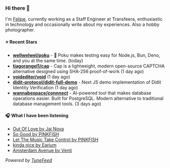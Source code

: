 ### Hi there 👋

I'm [Felipe](https://felipevm.com), currently working as a Staff Engineer at Transfeera, enthusiastic in technology and occasionally write about my experiences. Also a hobby photographer.

#### ⭐ Recent Stars
- **[wellwelwel/poku](https://github.com/wellwelwel/poku)** - 🐷 Poku makes testing easy for Node.js, Bun, Deno, and you at the same time. (today)
- **[tiagorangel1/cap](https://github.com/tiagorangel1/cap)** - Cap is a lightweight, modern open-source CAPTCHA alternative designed using SHA-256 proof-of-work (1 day ago)
- **[voideditor/void](https://github.com/voideditor/void)** (1 day ago)
- **[didit-protocol/didit-full-demo](https://github.com/didit-protocol/didit-full-demo)** - Next JS demo implementation of Didit Identity Verification (1 day ago)
- **[wannabespace/connnect](https://github.com/wannabespace/connnect)** - AI-powered tool that makes database operations easier. Built for PostgreSQL. Modern alternative to traditional database management tools. (3 days ago)

#### 🎧 What I have been listening
- [Out Of Love by Jai Nova](https://open.spotify.com/track/1zZYBef4CWGMnHkuyN86lH)
- [So Good by PINKFISH](https://open.spotify.com/track/4PccB4isjqO1WhstKJNkRa)
- [Let The Music Take Control by PINKFISH](https://open.spotify.com/track/4pvoOCoh4uhBGcMEdHQ3kP)
- [kinda nice by Earium](https://open.spotify.com/track/3Uuo65tSdVDAQTRITXGTWE)
- [Amsterdam Avenue by Venti](https://open.spotify.com/track/6G75Kg9wevC09FI2EvNmnq)

_Powered by [TuneFeed](https://tunefeed.app?ref=github.com)_
